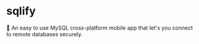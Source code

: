 # sqlify
📀 An easy to use MySQL cross-platform mobile app that let's you connect to remote databases securely.
